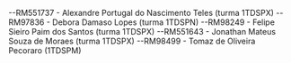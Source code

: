 --RM551737 - Alexandre Portugal do Nascimento Teles (turma 1TDSPX)
--RM97836 - Debora Damaso Lopes (turma 1TDSPN)
--RM98249 - Felipe Sieiro Paim dos Santos (turma 1TDSPX)
--RM551643 - Jonathan Mateus Souza de Moraes (turma 1TDSPX)
--RM98499 - Tomaz de Oliveira Pecoraro (1TDSPM)